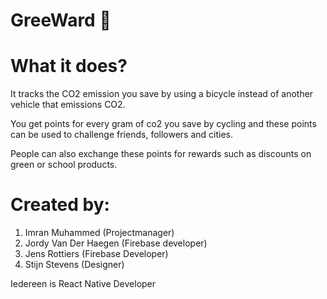 # GreeWard :green_heart:

# What it does? 
It tracks the CO2 emission you save by using a bicycle instead of another vehicle that emissions CO2. 

You get points for every gram of co2 you save by cycling and these points can be used to challenge friends, followers and cities.
 
People can also exchange these points for rewards such as discounts on green or school products.

# Created by:
1. Imran Muhammed (Projectmanager)
2. Jordy Van Der Haegen (Firebase developer)
3. Jens Rottiers (Firebase Developer)
4. Stijn Stevens (Designer)

Iedereen is React Native Developer